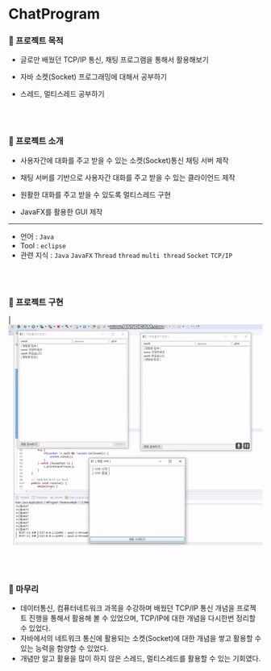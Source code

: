 # ChatProgram
### 🔘 프로젝트 목적
- 글로만 배웠던 TCP/IP 통신, 채팅 프로그램을 통해서 활용해보기

- 자바 소켓(Socket) 프로그래밍에 대해서 공부하기

- 스레드, 멀티스레드 공부하기

</br>
</br>

### 🔘 프로젝트 소개
- 사용자간에 대화를 주고 받을 수 있는 소켓(Socket)통신 채팅 서버 제작

- 채팅 서버를 기반으로 사용자간 대화를 주고 받을 수 있는 클라이언드 제작

- 원활한 대화를 주고 받을 수 있도록 멀티스레드 구현 

- JavaFX를 활용한 GUI 제작
___
- 언어 : `Java`
- Tool : `eclipse` 
- 관련 지식 : `Java`  `JavaFX`  `Thread`  `thread`  `multi thread`  `Socket`  `TCP/IP`

</br>
</br>

### 🔘 프로젝트 구현

|<img src="https://github.com/dongy094/ChatProgram/blob/master/file/play.gif?raw=true">

</br>
</br>

### 🔘 마무리
- 데이터통신, 컴퓨터네트워크 과목을 수강하며 배웠던 TCP/IP 통신 개념을 프로젝트 진행을 통해서 활용해 볼 수 있었으며, TCP/IP에 대한 개념을 다시한번 정리할 수 있었다.
- 자바에서의 네트워크 통신에 활용되는 소켓(Socket)에 대한 개념을 쌓고 활용할 수 있는 능력을 함양할 수 있었다.
- 개념만 알고 활용을 많이 하지 않은 스레드, 멀티스레드를 활용할 수 있는 기회였다.
